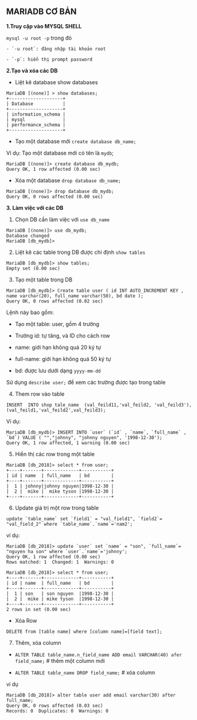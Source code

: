 ## **MARIADB CƠ BẢN**

**1.Truy cập vào MYSQL SHELL**

`mysql -u root -p` trong đó 

	- `-u root`: đăng nhập tài khoản root

	- `-p`: hiển thị prompt password

**2.Tạo và xóa các DB**

- Liệt kê database show databases

```
MariaDB [(none)] > show databases;
+--------------------+
| Database           |
+--------------------+
| information_schema |
| mysql              |
| performance_schema |
+--------------------+
```

- Tạo một database mới `create database db_name;`

Ví dụ: Tạo một database mới có tên là `mydb`;

```
MariaDB [(none)]> create database db_mydb;
Query OK, 1 row affected (0.00 sec)
```

- Xóa một database `drop database db_name;`

```
MariaDB [(none)]> drop database db_mydb;
Query OK, 0 rows affected (0.00 sec)
```

**3. Làm việc với các DB**

1. Chọn DB cần làm việc với `use db_name`

```
MariaDB [(none)]> use db_mydb;
Database changed
MariaDB [db_mydb]> 
```

2. Liệt kê các table trong DB được chỉ định `show tables`

```
MariaDB [db_mydb]> show tables;
Empty set (0.00 sec)
```

3. Tạo một table trong DB

```
MariaDB [db_mydb]> Create table user ( id INT AUTO_INCREMENT KEY , name varchar(20), full_name varchar(50), bd date );
Query OK, 0 rows affected (0.02 sec)
```
Lệnh này bao gồm:

- Tạo một table: user, gồm 4 trường 

- Trường id: tự tăng, và ID cho cách row

- name: giới hạn không quá 20 ký tự 

- full-name: giới hạn không quá 50 ký tự 

- bd: được lưu dưới dạng `yyyy-mm-dd`

Sử dụng `describe user;` để xem các trường được tạo trong table 

4. Them row vào table 

```
INSERT  INTO shop tale_name  (val_feild11,'val_feild2, 'val_feild3'),(val_feild1,'val_feild2',val_feild3);
```

Ví dụ:

```
MariaDB [db_mydb]> INSERT INTO `user` (`id` , `name`, `full_name` , `bd`) VALUE ( "","johnny", "johnny nguyen", '1998-12-30'); 
Query OK, 1 row affected, 1 warning (0.00 sec)
```
5. Hiển thị các row trong một table

```
MariaDB [db_2018]> select * from user;
+----+-------+-------------+-----------+
| id | name  | full_name   | bd        |
+----+-------+-------------+-----------+
|  1 | johnny|johnny nguyen|1998-12-30 |
|  2 |  mike |  mike tyson |1998-12-30 |
+----+-------+-------------+-----------+
```

6. Update giá trị một row trong table

```
update `table_name` set `field1` = "val_field1", `field2`= "val_field_2" where `table_name`.`name`='nam2';
```

ví dụ:

```
MariaDB [db_2018]> update `user` set `name` = "son", `full_name`= "nguyen ha son" where `user`.`name`='johnny';
Query OK, 1 row affected (0.00 sec)
Rows matched: 1  Changed: 1  Warnings: 0
```

```
MariaDB [db_2018]> select * from user;
+----+-------+-------------+-----------+
| id | name  | full_name   | bd        |
+----+-------+-------------+-----------+
|  1 | son   | son nguyen  |1998-12-30 |
|  2 |  mike | mike tyson  |1998-12-30 |
+----+-------+-------------+-----------+
2 rows in set (0.00 sec)
```

- Xóa Row 

```
DELETE from [table name] where [column name]=[field text];
```

7. Thêm, xóa column

- `ALTER TABLE table_name.n_field_name ADD email VARCHAR(40) afer field_name;` # thêm một column mới 

- `ALTER TABLE table_name DROP field_name;`  # xóa column

ví dụ 

```
MariaDB [db_2018]> alter table user add email varchar(30) after full_name;
Query OK, 0 rows affected (0.03 sec)
Records: 0  Duplicates: 0  Warnings: 0
```

